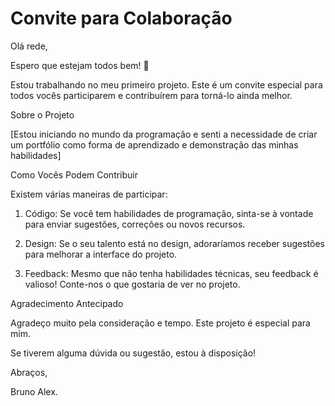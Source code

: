 # Convite para Colaboração

Olá rede,

Espero que estejam todos bem! 👋

Estou trabalhando no meu primeiro projeto. Este é um convite especial para todos vocês participarem e contribuírem para torná-lo ainda melhor.


Sobre o Projeto

[Estou iniciando no mundo da programação e senti a necessidade de criar um portfólio como forma de aprendizado e demonstração das minhas habilidades]


Como Vocês Podem Contribuir

Existem várias maneiras de participar:

1. Código: Se você tem habilidades de programação, sinta-se à vontade para enviar sugestões, correções ou novos recursos.

2. Design: Se o seu talento está no design, adoraríamos receber sugestões para melhorar a interface do projeto.

3. Feedback: Mesmo que não tenha habilidades técnicas, seu feedback é valioso! Conte-nos o que gostaria de ver no projeto.
   


Agradecimento Antecipado

Agradeço muito pela consideração e tempo. Este projeto é especial para mim.

Se tiverem alguma dúvida ou sugestão, estou à disposição!

Abraços,

Bruno Alex.
